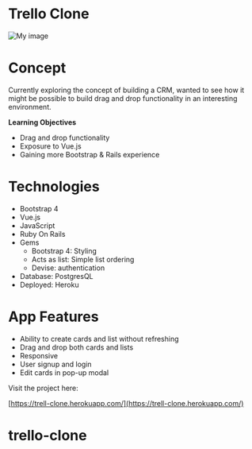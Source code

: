 # Trello Clone

![My image](http://g.recordit.co/FFbIKgaROL.gif)

# **Concept**

Currently exploring the concept of building a CRM, wanted to see how it might be possible to build drag and drop functionality in an interesting environment.

**Learning Objectives**

* Drag and drop functionality
* Exposure to Vue.js
* Gaining more Bootstrap & Rails experience

# **Technologies**

* Bootstrap 4
* Vue.js
* JavaScript
* Ruby On Rails
* Gems
  * Bootstrap 4: Styling
  * Acts as list: Simple list ordering
  * Devise: authentication
* Database: PostgresQL
* Deployed: Heroku

# App Features

* Ability to create cards and list without refreshing
* Drag and drop both cards and lists
* Responsive
* User signup and login
* Edit cards in pop-up modal 


Visit the project here:

[https://trell-clone.herokuapp.com/](https://trell-clone.herokuapp.com/)
# trello-clone
